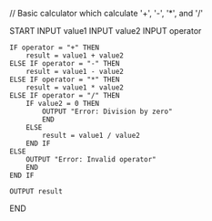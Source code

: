 // Basic calculator which calculate '+', '-', '*', and '/'

START
    INPUT value1
    INPUT value2
    INPUT operator

    IF operator = "+" THEN
        result = value1 + value2
    ELSE IF operator = "-" THEN
        result = value1 - value2
    ELSE IF operator = "*" THEN
        result = value1 * value2
    ELSE IF operator = "/" THEN
        IF value2 = 0 THEN
            OUTPUT "Error: Division by zero"
            END
        ELSE
            result = value1 / value2
        END IF
    ELSE
        OUTPUT "Error: Invalid operator"
        END
    END IF

    OUTPUT result
END